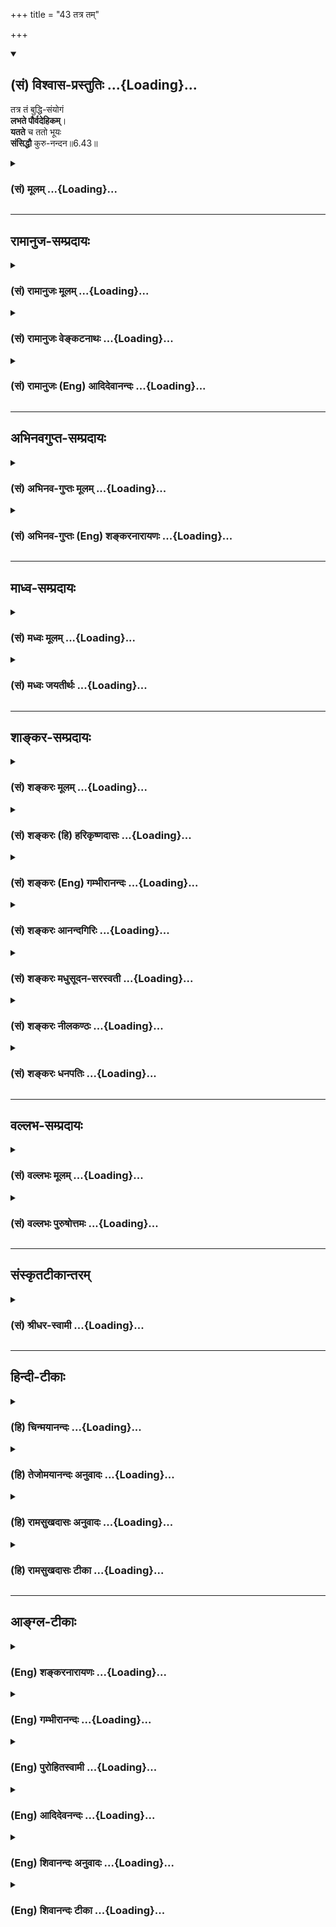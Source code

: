 +++
title = "43 तत्र तम्"

+++
<div class="js_include" newlevelforh1="2" title="(सं) विश्वास-प्रस्तुतिः" unfilled url="/purANam_vaiShNavam/mahAbhAratam/06-bhIShma-parva/03-bhagavad-gItA-parva/saMskRtam/vishvAsa-prastutiH/06_Atma-saMyama-yogaH_a/43_tatra_tam.md">
<details open><summary><h2>(सं) विश्वास-प्रस्तुतिः ...{Loading}...</h2></summary>

तत्र तं बुद्धि-संयोगं  
**लभते पौर्वदेहिकम्**।  
**यतते** च ततो भूयः  
**संसिद्धौ** कुरु-नन्दन॥6.43॥
</details>
</div>
<div class="js_include collapsed" newlevelforh1="3" title="(सं) मूलम्" unfilled url="/purANam_vaiShNavam/mahAbhAratam/06-bhIShma-parva/03-bhagavad-gItA-parva/saMskRtam/mUlam/06_Atma-saMyama-yogaH_a/43_tatra_tam.md">
<details><summary><h3>(सं) मूलम् ...{Loading}...</h3></summary>

तत्र तं बुद्धिसंयोगं लभते पौर्वदेहिकम्।  
यतते च ततो भूयः संसिद्धौ कुरुनन्दन।।6.43।।
</details>
</div>


_________________
## रामानुज-सम्प्रदायः
<div class="js_include collapsed" newlevelforh1="3" title="(सं) रामानुजः मूलम्" unfilled url="/purANam_vaiShNavam/mahAbhAratam/06-bhIShma-parva/03-bhagavad-gItA-parva/saMskRtam/rAmAnujaH/mUlam/06_Atma-saMyama-yogaH_a/43_tatra_tam.md">
<details><summary><h3>(सं) रामानुजः मूलम् ...{Loading}...</h3></summary>

।।6.43।।**तत्र** जन्मनि **तम्** एव **पौर्वदैहिकं** योगविषयं
**बुद्धिसंयोगं लभते। ततः** सुप्तप्रबुद्धवद् **भूयः संसिद्धौ यतते।** यथा
न अन्तरायहतो भवति तथा यतते।

</details>
</div>
<div class="js_include collapsed" newlevelforh1="3" title="(सं) रामानुजः वेङ्कटनाथः" unfilled url="/purANam_vaiShNavam/mahAbhAratam/06-bhIShma-parva/03-bhagavad-gItA-parva/saMskRtam/rAmAnujaH/venkaTanAthaH/06_Atma-saMyama-yogaH_a/43_tatra_tam.md">
<details><summary><h3>(सं) रामानुजः वेङ्कटनाथः ...{Loading}...</h3></summary>

  
  
।।6.43।। ततः किमायातमपवर्गस्य पूर्वदेहारब्धस्य योगस्य शिथिलत्वात्
योगिकुलजन्ममात्रस्य च मोक्षहेतुत्वाभावादित्यत्रोत्तरंतत्र तमिति।
तत्रशब्दस्य सप्तमीसाम्याद्गेहविषयत्वभ्रमव्युदासाय पूर्वोक्तवाक्यार्थेन
अन्वयमाह तत्र जन्मनीत्यादि। पूर्वदेहे संस्कारहेतुबुद्धेरपि
सद्भावात्तद्व्यवच्छेदायतम् इत्युक्तमित्याह योगविषयमिति। ततः
बुद्धिसंयोगादित्यर्थः। जन्मान्तरे समस्तसंस्कारतिरोधानस्य दृश्यमानत्वात्
कथमिदमुपपद्यते इति शङ्कायां पुण्यकृतां तथाविधः संस्कारभ्रंशो नास्तीति
प्रदर्शनायसुप्तप्रबुद्धवदिति दृष्टान्त उक्तः। संसिद्धौ
इत्यत्रोपसर्गाभिप्रेतमाह यथेति।  
  

</details>
</div>
<div class="js_include collapsed" newlevelforh1="3" title="(सं) रामानुजः (Eng) आदिदेवानन्दः" unfilled url="/purANam_vaiShNavam/mahAbhAratam/06-bhIShma-parva/03-bhagavad-gItA-parva/saMskRtam/rAmAnujaH/english/AdidevAnandaH/06_Atma-saMyama-yogaH_a/43_tatra_tam.md">
<details><summary><h3>(सं) रामानुजः (Eng) आदिदेवानन्दः ...{Loading}...</h3></summary>

6.43 - 6.44 There, in that existence, he regains the mental disposition for Yoga that he had in the previous birth. Like one awakened from sleep, he strives again from where he had left before attaining complete success. He strives so as not to be defeated by impediments. This person who has fallen away from Yoga is borne on towards Yoga alone by his previous practice, i.e., by the older practice with regard to Yoga. This power of Yoga is well known. Even a person, who has not engaged in Yoga but has only been desirous of knowing Yoga, i.e., has failed to follow it up, acries once again the same desire to practise Yoga. He then practises Yoga, of which the first stage is Karma Yoga, and transcends Sabda-brahman (or Brahman which is denotable by words). The Sabda-brahman is the Brahman capable of manifesting as gods, men, earth,
sky, heaven etc., namely, Prakrti. The meaning is that having been liberated from the bonds of Prakrti, he attains the self which is incapable of being named by such words as gods, men etc., and which comprises solely of knowledge and beatitude. After thus describing the glory of Yoga the verse says:

</details>
</div>


_________________
## अभिनवगुप्त-सम्प्रदायः
<div class="js_include collapsed" newlevelforh1="3" title="(सं) अभिनव-गुप्तः मूलम्" unfilled url="/purANam_vaiShNavam/mahAbhAratam/06-bhIShma-parva/03-bhagavad-gItA-parva/saMskRtam/abhinava-guptaH/mUlam/06_Atma-saMyama-yogaH_a/43_tatra_tam.md">
<details><summary><h3>(सं) अभिनव-गुप्तः मूलम् ...{Loading}...</h3></summary>
<div class="js_include" includetitle="false" newlevelforh1="2" unfilled="" url="/purANam_vaiShNavam/mahAbhAratam/06-bhIShma-parva/02-bhagavad-gItA-parva/saMskRtam/abhinava-guptaH/mUlam/06_Atma-saMyama-yogaH_a/44_pUrvAbhyAsena_ten.md"></div>
</details>
</div>
<div class="js_include collapsed" newlevelforh1="3" title="(सं) अभिनव-गुप्तः (Eng) शङ्करनारायणः" unfilled url="/purANam_vaiShNavam/mahAbhAratam/06-bhIShma-parva/03-bhagavad-gItA-parva/saMskRtam/abhinava-guptaH/english/shankaranArAyaNaH/06_Atma-saMyama-yogaH_a/43_tatra_tam.md">
<details><summary><h3>(सं) अभिनव-गुप्तः (Eng) शङ्करनारायणः ...{Loading}...</h3></summary>

6.43 See Comment under 6.45

</details>
</div>


_________________
## माध्व-सम्प्रदायः
<div class="js_include collapsed" newlevelforh1="3" title="(सं) मध्वः मूलम्" unfilled url="/purANam_vaiShNavam/mahAbhAratam/06-bhIShma-parva/03-bhagavad-gItA-parva/saMskRtam/madhvaH/mUlam/06_Atma-saMyama-yogaH_a/43_tatra_tam.md">
<details><summary><h3>(सं) मध्वः मूलम् ...{Loading}...</h3></summary>

।।6.43।। Sri Madhvacharya did not comment on this sloka.

</details>
</div>
<div class="js_include collapsed" newlevelforh1="3" title="(सं) मध्वः जयतीर्थः" unfilled url="/purANam_vaiShNavam/mahAbhAratam/06-bhIShma-parva/03-bhagavad-gItA-parva/saMskRtam/madhvaH/jayatIrthaH/06_Atma-saMyama-yogaH_a/43_tatra_tam.md">
<details><summary><h3>(सं) मध्वः जयतीर्थः ...{Loading}...</h3></summary>

।।6.43।। Sri Jayatirtha did not comment on this sloka.

</details>
</div>


_________________
## शाङ्कर-सम्प्रदायः
<div class="js_include collapsed" newlevelforh1="3" title="(सं) शङ्करः मूलम्" unfilled url="/purANam_vaiShNavam/mahAbhAratam/06-bhIShma-parva/03-bhagavad-gItA-parva/saMskRtam/shankaraH/mUlam/06_Atma-saMyama-yogaH_a/43_tatra_tam.md">
<details><summary><h3>(सं) शङ्करः मूलम् ...{Loading}...</h3></summary>

।।6.43।। **तत्र** योगिनां कुले **तं बुद्धिसंयोगं** बुद्ध्या संयोगं
बुद्धिसंयोगं **लभते पौर्वदेहिकं** पूर्वस्मिन् देहे भवं पौर्वदेहिकम्।
**यतते च** प्रयत्नं च करोति **ततः** तस्मात् पूर्वकृतात् संस्कारात्
**भूयः** बहुतरं **संसिद्धौ** संसिद्धिनिमित्तं हे **कुरुनन्दन**।। कथं
पूर्वदेहबुद्धिसंयोग इति तदुच्यते

</details>
</div>
<div class="js_include collapsed" newlevelforh1="3" title="(सं) शङ्करः (हि) हरिकृष्णदासः" unfilled url="/purANam_vaiShNavam/mahAbhAratam/06-bhIShma-parva/03-bhagavad-gItA-parva/saMskRtam/shankaraH/hindI/harikRShNadAsaH/06_Atma-saMyama-yogaH_a/43_tatra_tam.md">
<details><summary><h3>(सं) शङ्करः (हि) हरिकृष्णदासः ...{Loading}...</h3></summary>

।।6.43।। क्योंकि वहाँ योगियोंके कुलमें पहले शरीरमें होनेवाले उस बुद्धिके
संयोगको पाता है अर्थात् योगीकुलमें जन्म लेते ही उसका पूर्वजन्ममें
प्राप्त हुई बुद्धिसे सम्बन्ध हो जाता है और हे कुरुनन्दन वह उस पूर्वकृत
संस्कारके बलसे पूर्ण सिद्धि प्राप्त करनेके लिये फिर और भी अधिक प्रयत्न
करता है।

</details>
</div>
<div class="js_include collapsed" newlevelforh1="3" title="(सं) शङ्करः (Eng) गम्भीरानन्दः" unfilled url="/purANam_vaiShNavam/mahAbhAratam/06-bhIShma-parva/03-bhagavad-gItA-parva/saMskRtam/shankaraH/english/gambhIrAnandaH/06_Atma-saMyama-yogaH_a/43_tatra_tam.md">
<details><summary><h3>(सं) शङ्करः (Eng) गम्भीरानन्दः ...{Loading}...</h3></summary>

6.43 Tatra, there, in the family of yogis; labhate, tam buddhisamyogam,
he becomes endowed with that wisdom; paurva-dehikam, acired in the
previous body. And yatate, he strives; bhuyah, more intensely; tatah,
than before, more intensely than that tendency acired in the previous
birth; samsiddau, for, for the sake of, perfection; kuru-nandana, O
scion of the Kuru dynasty. How does he become endowed with the wisdom
acired in the previous body; That is being answered:

</details>
</div>
<div class="js_include collapsed" newlevelforh1="3" title="(सं) शङ्करः आनन्दगिरिः" unfilled url="/purANam_vaiShNavam/mahAbhAratam/06-bhIShma-parva/03-bhagavad-gItA-parva/saMskRtam/shankaraH/AnandagiriH/06_Atma-saMyama-yogaH_a/43_tatra_tam.md">
<details><summary><h3>(सं) शङ्करः आनन्दगिरिः ...{Loading}...</h3></summary>

।।6.43।। यदुत्तमतरं जन्मोक्तं तस्योत्तमत्वे हेत्वन्तरमाह **यस्मादिति।**
बुद्ध्येत्यात्मविषययेति शेषः। पूर्वस्मिन्देहे भवं
तत्रानुष्ठितसाधनविशेषयुक्तमित्यर्थः। तर्हि यथोक्तजन्मनि
साधनानुष्ठानमन्तरेणैव बुद्धिसंबन्धः स्यादित्याशङ्क्याह **यतते चेति।**
प्रयत्नः श्रवणाद्यनुष्ठानविषयः।

</details>
</div>
<div class="js_include collapsed" newlevelforh1="3" title="(सं) शङ्करः मधुसूदन-सरस्वती" unfilled url="/purANam_vaiShNavam/mahAbhAratam/06-bhIShma-parva/03-bhagavad-gItA-parva/saMskRtam/shankaraH/madhusUdana-sarasvatI/06_Atma-saMyama-yogaH_a/43_tatra_tam.md">
<details><summary><h3>(सं) शङ्करः मधुसूदन-सरस्वती ...{Loading}...</h3></summary>

।।6.43।। एतादृशजन्मद्वयस्य दुर्लभत्वं कस्मात् यस्मात् तत्र द्विप्रकारेऽपि
जन्मनि पूर्वदेहे भवं पौर्वदेहिकं
सर्वकर्मसंन्यासगुरूपसदनश्रवणमनननिदिध्यासनानां मध्ये
यावत्पर्यन्तमनुष्ठितं तावत्पर्यन्तमेव तं ब्रह्मात्मैक्यविषयया बुद्ध्या
संयोगम्। तत्साधनकलापमिति यावत्। लभते प्राप्नोति। न केवलं लभत एव किंतु
ततस्तल्लाभानन्तरं भूयोऽधिकं लब्धाया भूमेरग्रिमां भूमिं संपादयितुं
संसिद्धौ संसिद्धिर्मोक्षस्तमन्निमित्तं यतते च प्रयत्नं करोति च।
यावन्मोक्षं भूमिकाः संपादयतीत्यर्थः। हे कुरुनन्दन तवापि शुचीनां श्रीमतां
कुले योगभ्रष्टजन्म जातमिति पूर्ववासनावशादनायासेनैव ज्ञानलाभो भविष्यतीति
सूचयितुं महाप्रभावस्य कुरोः कीर्तनम्। अयमर्थो भगवद्वसिष्ठवचने व्यक्तः।
यथा श्रीरामःएकामथ द्वितीयां वा तृतीयां भूमिकामुत। आरूढस्य मृतस्याथ
कीदृशी भगवन्गतिः।। पूर्वं हि सप्त भूमयो व्याख्याताः। तत्र
नित्यानित्यवस्तुविवेकपूर्वकादिहामुत्रार्थभोगवैराग्याच्छमदमश्रद्वातितिक्षावसर्वकर्मसंन्यासादिपुरःसरा
मुमुक्षा शुभेच्छाख्या प्रथमा भूमिका साधनचतुष्टयसंपदिति यावत्। ततो
गुरुमुपसृत्य वेदान्तवाक्यविचारणात्मिका द्वितीया भूमिका श्रवणमननसंपदिति
यावत्। ततः श्रवणमननपरिनिष्पन्नस्य तत्त्वज्ञानस्य निर्विचिकित्सतारूपा
तनुमानसा नाम तृतीया भूमिका निदिध्यासनासंपदिति यावत्। चतुर्थी भूमिका तु
तत्त्वसाक्षात्कार एव। पञ्चमषष्ठसप्तमभूमयस्तु जीवन्मुक्तेरवान्तरभेदा इति
तृतीये प्राग्व्याख्यातम्। तत्र चतुर्थी भूमिं प्राप्तस्य मृतस्य
जीवन्मुक्त्यभावेऽपि विदेहकैवल्यं प्रति नास्त्येव संशयः। तदुत्तरभूमित्रयं
प्राप्तस्तु जीवन्नपि मुक्तः किमु विदेह इति नास्त्येव भूमिकाचतुष्टये
शङ्का। साधनभूतभूमिकात्रये तु कर्मत्यागाज्ज्ञानालाभाच्च भवति शङ्केति
तत्रैव प्रश्नः। श्रीवसिष्ठःयोगभूमिकयोत्क्रान्तजीवितस्य शरीरिणः।
भूमिकांशानुसारेण क्षीयते पूर्वदुष्कृतम्।। ततः सुरविमानेषु लोकपालपुरेषु च।
मेरूपवनकुञ्जेषु रमते रमणीसखः।। ततः सुकृतसंभारे दुष्कृते च पुराकृते।
भोगक्षयात्परिक्षीणे जायन्ते योगिनो भुवि। शुचीनां श्रीमतां गेहे गुप्ते
गुणवतां सताम्। जनित्वा योगमेवैते सेवन्ते योगवासिताः।। तत्र
प्राग्भावनाभ्यस्तं योगभूमिक्रमं बुधाः। दृष्ट्वा परिपतन्त्युच्चैरुत्तरं
भूमिकाक्रमम्।। इति। अत्र
प्रागुपचितभोगवासनाप्राबल्यादल्पकालाभ्यस्तवैराग्यवासनादौर्बल्येन
प्राणोत्क्रान्तिसमयेप्रादुर्भूतभोगस्पृहः सर्वकर्मसंन्यासी यः स एवोक्तः।
यस्तु वैराग्यवासनाप्राबल्यात्प्रकृष्टपुण्यप्रकटितपरमेश्वरप्रसादवशेन
प्राणोत्क्रान्तिसमयेऽनुद्भूतभोगस्पृहः संन्यासी भोगव्यवधानं विनैव
ब्राह्मणानामेव ब्रह्मविदां सर्वप्रमादकारणशून्ये कुले समुत्पन्नस्तस्य
प्राक्तनसंस्काराभिव्यक्तेरनायासेनैव संभवान्नास्ति पूर्वस्यैव मोक्षं
प्रत्याशङ्केति स वसिष्ठेन नोक्तो भगवता तु परमकारुणिकेनाथवेति पक्षान्तरं
कृत्वोक्त एव। स्पष्टमन्यत्।

</details>
</div>
<div class="js_include collapsed" newlevelforh1="3" title="(सं) शङ्करः नीलकण्ठः" unfilled url="/purANam_vaiShNavam/mahAbhAratam/06-bhIShma-parva/03-bhagavad-gItA-parva/saMskRtam/shankaraH/nIlakaNThaH/06_Atma-saMyama-yogaH_a/43_tatra_tam.md">
<details><summary><h3>(सं) शङ्करः नीलकण्ठः ...{Loading}...</h3></summary>

।।6.43।। तत्र द्विविधेऽपि जन्मनि पौर्वदेहिकं पूर्वदेहप्राप्तं
बुद्धिसंयोगम्। यावती च योगभूमिः पूर्वजन्मनि जिता तत्र च यावान्बुद्धिलाभो
जातस्तावन्तं बुद्धिसंयोगं पूर्वाभ्यासादल्पेनैवाभ्यासेन लभते। तस्मादपि
भूयस्यां बह्व्यां संसिद्धौ ऊर्ध्वभूमिलाभार्थमित्यर्थः। यतते यत्नं करोति।

</details>
</div>
<div class="js_include collapsed" newlevelforh1="3" title="(सं) शङ्करः धनपतिः" unfilled url="/purANam_vaiShNavam/mahAbhAratam/06-bhIShma-parva/03-bhagavad-gItA-parva/saMskRtam/shankaraH/dhanapatiH/06_Atma-saMyama-yogaH_a/43_tatra_tam.md">
<details><summary><h3>(सं) शङ्करः धनपतिः ...{Loading}...</h3></summary>

।।6.43।। एतादृशजन्मनो दुर्लभतरत्वं कस्मात् यस्मात्तत्र योगिनां कुले तं
पौर्वदेहिकं पूर्वदेहे भवं बुद्धिसंयोगं बुद्य्धा निष्कामकर्मणा शुद्धया
श्रवणादिसंपन्नया संयोगं लभते प्राप्नोति।
ततस्तस्मात्पूर्वदेहाभ्याससंस्कारद्भूयो बहुतरं संसिद्धौ मोक्षार्थ यतते
तत्त्वसाक्षात्कारं यत्नेन संपादयतीत्यर्थः।
यत्त्वेतादृशजन्मद्वयदुर्लभत्वं कस्माद्यस्मात् तत्र द्विःप्रकारेऽपि
जन्मनीति तदुपेक्ष्यम्। अथवेत्यादिनोक्तपक्षस्य श्रेष्ठ्यप्रतिज्ञाया
हेतोरावश्यकत्वात्। अन्यथोभयोरपि साभ्यप्रसङ्गे पतिज्ञाघातापत्तेः। योगिनां
श्रीमता कुले जातस्य यथा योगित्वं बुद्धिमर्त्त्व च भवति तथा
क्षात्रधर्मेऽतिकुशलस्य कुरोर्वंशे जातस्य तवापि स्वकुलोचितधर्मसंबन्ध
आवश्यक इति सूचयन्नाह हे कुरुनन्दनेति।

</details>
</div>


_________________
## वल्लभ-सम्प्रदायः
<div class="js_include collapsed" newlevelforh1="3" title="(सं) वल्लभः मूलम्" unfilled url="/purANam_vaiShNavam/mahAbhAratam/06-bhIShma-parva/03-bhagavad-gItA-parva/saMskRtam/vallabhaH/mUlam/06_Atma-saMyama-yogaH_a/43_tatra_tam.md">
<details><summary><h3>(सं) वल्लभः मूलम् ...{Loading}...</h3></summary>

।।6.43।। ततः किं तत्राह तत्र तमिति। यतत इति प्रयत्न उक्तः।

</details>
</div>
<div class="js_include collapsed" newlevelforh1="3" title="(सं) वल्लभः पुरुषोत्तमः" unfilled url="/purANam_vaiShNavam/mahAbhAratam/06-bhIShma-parva/03-bhagavad-gItA-parva/saMskRtam/vallabhaH/puruShottamaH/06_Atma-saMyama-yogaH_a/43_tatra_tam.md">
<details><summary><h3>(सं) वल्लभः पुरुषोत्तमः ...{Loading}...</h3></summary>

  
  
।।6.43।। तादृशजन्मानन्तरं किं स्यात् इत्यत आह तत्र तमिति। तत्र तस्मिन्
जन्मद्वयेऽपि तं पौर्वदेहिकं भगवत्कृपालब्धजीवभावानन्तरप्राप्तं
प्रथमदेहसम्बन्धिनं बुद्धिसंयोगं भगवत्सेवार्थप्रकटितज्ञानरूपं
भगवदीयकुलजन्ममात्रेण लभते। च पुनः तं लब्ध्वा भूयः सिद्धौ सम्यक्
सिद्ध्यर्थं तथा भगवत्प्राप्त्यर्थं यतते यत्नं करोति।
कुरुनन्दनेतिसम्बोधनं विश्वासार्थम्।  
  

</details>
</div>


_________________
## संस्कृतटीकान्तरम्
<div class="js_include collapsed" newlevelforh1="3" title="(सं) श्रीधर-स्वामी" unfilled url="/purANam_vaiShNavam/mahAbhAratam/06-bhIShma-parva/03-bhagavad-gItA-parva/saMskRtam/shrIdhara-svAmI/06_Atma-saMyama-yogaH_a/43_tatra_tam.md">
<details><summary><h3>(सं) श्रीधर-स्वामी ...{Loading}...</h3></summary>

।।6.43।। ततः किमत आह **तत्रेति सार्धेन।** तत्र द्विःप्रकारेऽपि जन्मनि
पूर्वदेहे भवं पौर्वदेहिकं तमेव ब्रह्मविषयया बुद्ध्या संयोगं लभते। ततश्च
भूयोऽधिकं संसिद्धौ मोक्षे प्रयत्नं करोति।

</details>
</div>


_________________
## हिन्दी-टीकाः
<div class="js_include collapsed" newlevelforh1="3" title="(हि) चिन्मयानन्दः" unfilled url="/purANam_vaiShNavam/mahAbhAratam/06-bhIShma-parva/03-bhagavad-gItA-parva/hindI/chinmayAnandaH/06_Atma-saMyama-yogaH_a/43_tatra_tam.md">
<details><summary><h3>(हि) चिन्मयानन्दः ...{Loading}...</h3></summary>

।।6.43।। किसी को यह आशंका हो सकती है कि पुनर्जन्म लेने पर उस साधक को पुन
प्रारम्भ से साधना का अभ्यास करना पड़ेगा। यह आशंका निर्मूल है। भगवान्
कहते हैं कि योग के अनुकूल वातावरण में जन्म लेने के पश्चात् वह पुरुष
पूर्व देह में अर्जित ज्ञान से सम्पन्न हो जाता है जिनके कारण अन्य लोगों
की अपेक्षा वह अपनी शिक्षा अधिक सरलता से पूर्ण कर लेता है। कारण यह है कि
उसके लिए यह कोई नवीन अध्ययन नहीं वरन् पूर्वार्जित ज्ञान की मात्र
पुनरावृत्ति या सिंहावलोकन ही होता है। अल्पकाल में ही वह अपने हृदय में ही
ज्ञान को सिद्ध होते हुए देखता है जो अव्यक्त रूप में पूर्व से ही निहित
था। इतना ही नहीं कि वह पौर्वदेहिक ज्ञान से युक्त होता है किन्तु वह फिर
संसिद्धि के लिए पूर्व से भी अधिक प्रयत्न करता है। उसमें उत्साह क्षमता
तथा प्रयत्न की कमी नहीं होती। प्रयत्न रहित ज्ञान साधक के लिए दुखदायी भार
ही बनता है। भगवान् श्रीकृष्ण कहते हैं कि हे कुरुनन्दन योगभ्रष्ट पुरुष
संसिद्धि के लिए और भी अधिक प्रयत्न करता है। पौर्वदेहिक बुद्धि संयोग का
प्रभाव बताते हुये कहते हैं

</details>
</div>
<div class="js_include collapsed" newlevelforh1="3" title="(हि) तेजोमयानन्दः अनुवादः" unfilled url="/purANam_vaiShNavam/mahAbhAratam/06-bhIShma-parva/03-bhagavad-gItA-parva/hindI/tejomayAnandaH/anuvAdaH/06_Atma-saMyama-yogaH_a/43_tatra_tam.md">
<details><summary><h3>(हि) तेजोमयानन्दः अनुवादः ...{Loading}...</h3></summary>

।।6.43।। हे कुरुनन्दन ! वह पुरुष वहाँ पूर्व देह में प्राप्त किये गये
ज्ञान से सम्पन्न होकर योगसंसिद्धि के लिए उससे भी अधिक प्रयत्न करता है।।

</details>
</div>
<div class="js_include collapsed" newlevelforh1="3" title="(हि) रामसुखदासः अनुवादः" unfilled url="/purANam_vaiShNavam/mahAbhAratam/06-bhIShma-parva/03-bhagavad-gItA-parva/hindI/rAmasukhadAsaH/anuvAdaH/06_Atma-saMyama-yogaH_a/43_tatra_tam.md">
<details><summary><h3>(हि) रामसुखदासः अनुवादः ...{Loading}...</h3></summary>

।।6.43।। हे कुरुनन्दन ! वहाँपर उसको पूर्वजन्मकृत साधन-सम्पत्ति अनायास ही
प्राप्त हो जाती है। फिर उससे वह साधनकी सिद्धिके विषयमें पुनः विशेषतासे
यत्न करता है।

</details>
</div>
<div class="js_include collapsed" newlevelforh1="3" title="(हि) रामसुखदासः टीका" unfilled url="/purANam_vaiShNavam/mahAbhAratam/06-bhIShma-parva/03-bhagavad-gItA-parva/hindI/rAmasukhadAsaH/TIkA/06_Atma-saMyama-yogaH_a/43_tatra_tam.md">
<details><summary><h3>(हि) रामसुखदासः टीका ...{Loading}...</h3></summary>

।।6.43।।***व्याख्या--*'तत्र तं बुद्धिसंयोगं लभते
पौर्वदेहिकम्'--**तत्त्वज्ञ जीवन्मुक्त महापुरुषोंके कुलमें जन्म होनेके
बाद उस वैराग्यवान् साधककी क्या दशा होती है; इस बातको बतानेके लिये यहाँ
**'तत्र'** पद आया है।

</details>
</div>


_________________
## आङ्ग्ल-टीकाः
<div class="js_include collapsed" newlevelforh1="3" title="(Eng) शङ्करनारायणः" unfilled url="/purANam_vaiShNavam/mahAbhAratam/06-bhIShma-parva/03-bhagavad-gItA-parva/english/shankaranArAyaNaH/06_Atma-saMyama-yogaH_a/43_tatra_tam.md">
<details><summary><h3>(Eng) शङ्करनारायणः ...{Loading}...</h3></summary>

6.43. There in that life, he gains (regains) that link of mentality transmitted from his former body. Conseently once again he strives for a full success, O rejoicer of the Kurus !

</details>
</div>
<div class="js_include collapsed" newlevelforh1="3" title="(Eng) गम्भीरानन्दः" unfilled url="/purANam_vaiShNavam/mahAbhAratam/06-bhIShma-parva/03-bhagavad-gItA-parva/english/gambhIrAnandaH/06_Atma-saMyama-yogaH_a/43_tatra_tam.md">
<details><summary><h3>(Eng) गम्भीरानन्दः ...{Loading}...</h3></summary>

6.43 There he becomes endowed with that wisdom acired in the previous body. and he strives more than before for perfection, O scion of the Kuru dynasty.

</details>
</div>
<div class="js_include collapsed" newlevelforh1="3" title="(Eng) पुरोहितस्वामी" unfilled url="/purANam_vaiShNavam/mahAbhAratam/06-bhIShma-parva/03-bhagavad-gItA-parva/english/purohitasvAmI/06_Atma-saMyama-yogaH_a/43_tatra_tam.md">
<details><summary><h3>(Eng) पुरोहितस्वामी ...{Loading}...</h3></summary>

6.43 Then the experience acquired in his former life will revive, and with its help he will strive for perfection more eagerly than before.

</details>
</div>
<div class="js_include collapsed" newlevelforh1="3" title="(Eng) आदिदेवनन्दः" unfilled url="/purANam_vaiShNavam/mahAbhAratam/06-bhIShma-parva/03-bhagavad-gItA-parva/english/AdidevanandaH/06_Atma-saMyama-yogaH_a/43_tatra_tam.md">
<details><summary><h3>(Eng) आदिदेवनन्दः ...{Loading}...</h3></summary>

6.43 There he regains the disposition of mind which he had in his former body, O Arjuna, and from there he strives much more for success inYoga.

</details>
</div>
<div class="js_include collapsed" newlevelforh1="3" title="(Eng) शिवानन्दः अनुवादः" unfilled url="/purANam_vaiShNavam/mahAbhAratam/06-bhIShma-parva/03-bhagavad-gItA-parva/english/shivAnandaH/anuvAdaH/06_Atma-saMyama-yogaH_a/43_tatra_tam.md">
<details><summary><h3>(Eng) शिवानन्दः अनुवादः ...{Loading}...</h3></summary>

6.43 Thee he comes in touch with the knowledge acired in his former body and strives more than before for perfection, O Arjuna.

</details>
</div>
<div class="js_include collapsed" newlevelforh1="3" title="(Eng) शिवानन्दः टीका" unfilled url="/purANam_vaiShNavam/mahAbhAratam/06-bhIShma-parva/03-bhagavad-gItA-parva/english/shivAnandaH/TIkA/06_Atma-saMyama-yogaH_a/43_tatra_tam.md">
<details><summary><h3>(Eng) शिवानन्दः टीका ...{Loading}...</h3></summary>

6.43 तत्र there; तम् that; बुद्धिसंयोगम् union with knowledge; लभते
obtains; पौर्वदेहिकम् acired in his fomer body; यतते strives; च and; ततः
than that; भूयः more; संसिद्धौ for perfection; कुरुनन्दन O son of the Kurus.Commentary When he takes a human body again in this world his previous exertions and practice in the path of Yoga are not wasted. They bear full fruit now; and hasten his moral and spiritual evolution.Our thoughts and actions are left in our subconscious minds in the form of subtle Samskaras or impressions. Our experiences in the shape of Samskaras; habits and tendencies are also stored up in our subconscious mind. These Samskaras of the past birth are revivified and reenergised in the next birth. The Samskaras of Yogic practices and meditation and the Yogic tendencies will compel the spiritual aspirant to strive with greater vigour than that with which he attempted in the former birth. He will endeavour more strenuously to get more spiritual experiences and to attain to higher planes of realisation than those acired in his previous birth.

</details>
</div>
